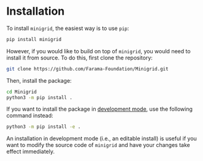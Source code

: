# Installation

To install `minigrid`, the easiest way is to use `pip`:

```bash
pip install minigrid
```

However, if you would like to build on top of `minigrid`, you would need to install it from source. To do this, first clone the repository:

```bash
git clone https://github.com/Farama-Foundation/Minigrid.git
```

Then, install the package:

```bash
cd Minigrid
python3 -m pip install .
```

If you want to install the package in [development mode](https://setuptools.pypa.io/en/latest/userguide/development_mode.html), use the following command instead:

```bash
python3 -m pip install -e .
```

An installation in development mode (i.e., an editable install) is useful if you want to modify the source code of `minigrid` and have your changes take effect immediately.
